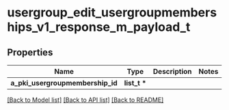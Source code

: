 # usergroup_edit_usergroupmemberships_v1_response_m_payload_t

## Properties
Name | Type | Description | Notes
------------ | ------------- | ------------- | -------------
**a_pki_usergroupmembership_id** | **list_t \*** |  | 

[[Back to Model list]](../README.md#documentation-for-models) [[Back to API list]](../README.md#documentation-for-api-endpoints) [[Back to README]](../README.md)


